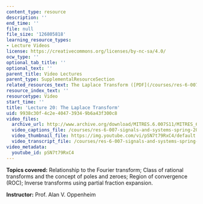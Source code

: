 ```yaml
---
content_type: resource
description: ''
end_time: ''
file: null
file_size: '126805818'
learning_resource_types:
- Lecture Videos
license: https://creativecommons.org/licenses/by-nc-sa/4.0/
ocw_type: ''
optional_tab_title: ''
optional_text: ''
parent_title: Video Lectures
parent_type: SupplementalResourceSection
related_resources_text: The Laplace Transform ([PDF](/courses/res-6-007-signals-and-systems-spring-2011/resources/mitres_6_007s11_lec20))
resource_index_text: ''
resourcetype: Video
start_time: ''
title: 'Lecture 20: The Laplace Transform'
uid: 9938c30f-4c2e-4047-3934-9b6a43f300c8
video_files:
  archive_url: http://www.archive.org/download/MITRES.6.007S11/MITRES_6-007S11lec20_300k.mp4
  video_captions_file: /courses/res-6-007-signals-and-systems-spring-2011/3f0f285144865615926d75a2dc466ca6_pSN7t79RxC4.vtt
  video_thumbnail_file: https://img.youtube.com/vi/pSN7t79RxC4/default.jpg
  video_transcript_file: /courses/res-6-007-signals-and-systems-spring-2011/38c57c84076211185739598f014bd000_pSN7t79RxC4.pdf
video_metadata:
  youtube_id: pSN7t79RxC4
---
```


**Topics covered:** Relationship to the Fourier transform; Class of rational transforms and the concept of poles and zeroes; Region of convergence (ROC); Inverse transforms using partial fraction expansion.

**Instructor:** Prof. Alan V. Oppenheim

